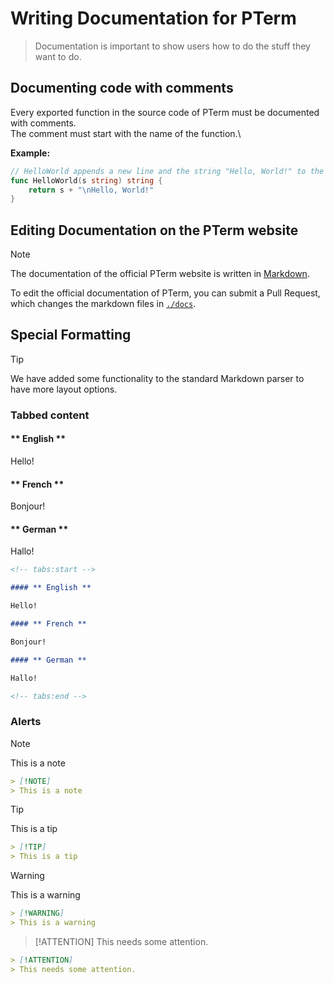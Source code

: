 # Writing Documentation for PTerm

> Documentation is important to show users how to do the stuff they want to do.

## Documenting code with comments

Every exported function in the source code of PTerm must be documented with comments.\
The comment must start with the name of the function.\

**Example:**

```go
// HelloWorld appends a new line and the string "Hello, World!" to the input and returns it.
func HelloWorld(s string) string {
	return s + "\nHello, World!"
}
```

## Editing Documentation on the PTerm website

> [!NOTE]
> The documentation of the official PTerm website is written in [Markdown](https://en.wikipedia.org/wiki/Markdown).

To edit the official documentation of PTerm, you can submit a Pull Request, which changes the markdown files in [`./docs`](https://github.com/x0f5c3/pterm/tree/master/docs).

## Special Formatting

> [!TIP]
> We have added some functionality to the standard Markdown parser to have more layout options.

### Tabbed content

<!-- tabs:start -->

#### ** English **

Hello!

#### ** French **

Bonjour!

#### ** German **

Hallo!

<!-- tabs:end -->

```markdown
<!-- tabs:start -->

#### ** English **

Hello!

#### ** French **

Bonjour!

#### ** German **

Hallo!

<!-- tabs:end -->
```

### Alerts

> [!NOTE]
> This is a note

```markdown
> [!NOTE]
> This is a note
```

> [!TIP]
> This is a tip

```markdown
> [!TIP]
> This is a tip
```

> [!WARNING]
> This is a warning

```markdown
> [!WARNING]
> This is a warning
```

> [!ATTENTION]
> This needs some attention.

```markdown
> [!ATTENTION]
> This needs some attention.
```

